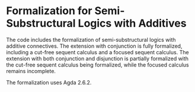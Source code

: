 # Formalization for Semi-Substructural Logics with Additives

The code includes the formalization of semi-substructural logics with additive connectives. 
The extension with conjunction is fully formalized, including a cut-free sequent calculus and a focused sequent calculus. 
The extension with both conjunction and disjunction is partially formalized with the cut-free sequent calculus being formalized, 
while the focused calculus remains incomplete.

The formalization uses Agda 2.6.2.
